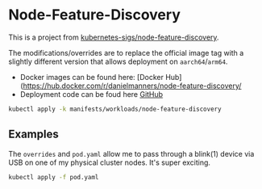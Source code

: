# Node-Feature-Discovery

This is a project from [kubernetes-sigs/node-feature-discovery](https://github.com/kubernetes-sigs/node-feature-discovery).

The modifications/overrides are to replace the official image tag with a slightly different version that allows deployment on `aarch64`/`arm64`.

- Docker images can be found here: [Docker Hub](https://hub.docker.com/r/danielmanners/node-feature-discovery/
- Deployment code can be foud here [GitHub](https://github.com/danmanners/node-feature-discovery/blob/v0.9.0/.github/workflows/build-and-push.yaml)

```bash
kubectl apply -k manifests/workloads/node-feature-discovery
```

## Examples

The `overrides` and `pod.yaml` allow me to pass through a blink(1) device via USB on one of my physical cluster nodes. It's super exciting.

```bash
kubectl apply -f pod.yaml
```
